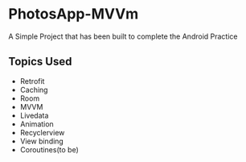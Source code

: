 # PhotosApp-MVVm
A Simple Project that has been built to complete the Android Practice
## Topics Used
 - Retrofit
 - Caching
 - Room
 - MVVM
 - Livedata
 - Animation
 - Recyclerview
 - View binding
 - Coroutines(to be)